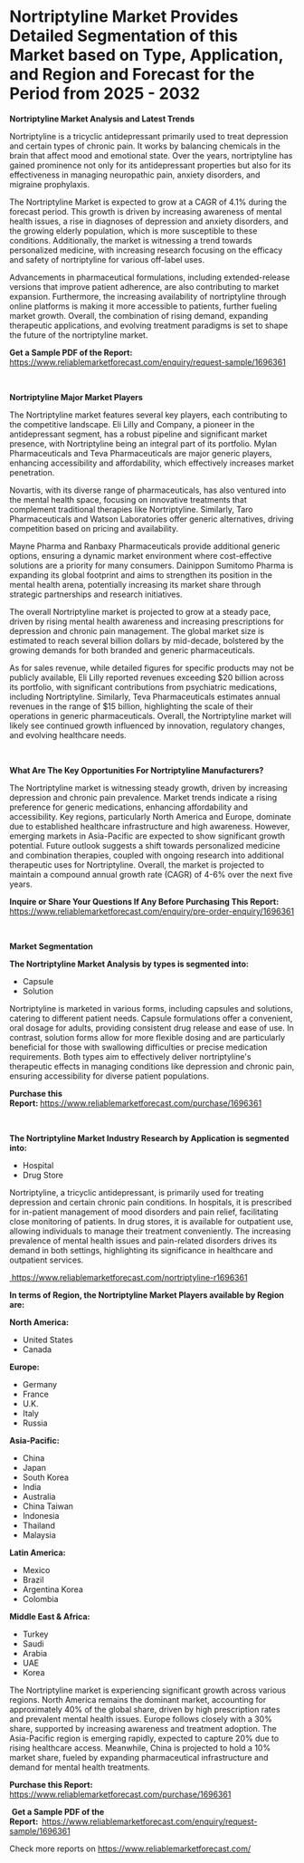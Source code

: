 <p><h1>Nortriptyline Market Provides Detailed Segmentation of this Market based on Type, Application, and Region and Forecast for the Period from 2025 - 2032</h1></p><p><strong>Nortriptyline Market Analysis and Latest Trends</strong></p>
<p><p>Nortriptyline is a tricyclic antidepressant primarily used to treat depression and certain types of chronic pain. It works by balancing chemicals in the brain that affect mood and emotional state. Over the years, nortriptyline has gained prominence not only for its antidepressant properties but also for its effectiveness in managing neuropathic pain, anxiety disorders, and migraine prophylaxis. </p><p>The Nortriptyline Market is expected to grow at a CAGR of 4.1% during the forecast period. This growth is driven by increasing awareness of mental health issues, a rise in diagnoses of depression and anxiety disorders, and the growing elderly population, which is more susceptible to these conditions. Additionally, the market is witnessing a trend towards personalized medicine, with increasing research focusing on the efficacy and safety of nortriptyline for various off-label uses.</p><p>Advancements in pharmaceutical formulations, including extended-release versions that improve patient adherence, are also contributing to market expansion. Furthermore, the increasing availability of nortriptyline through online platforms is making it more accessible to patients, further fueling market growth. Overall, the combination of rising demand, expanding therapeutic applications, and evolving treatment paradigms is set to shape the future of the nortriptyline market.</p></p>
<p><strong>Get a Sample PDF of the Report:&nbsp;</strong> <a href="https://www.reliablemarketforecast.com/enquiry/request-sample/1696361?utm_campaign=3074&utm_medium=2&utm_source=Github&utm_content=ia&utm_term=08032025&utm_id=nortriptyline">https://www.reliablemarketforecast.com/enquiry/request-sample/1696361</a></p>
<p>&nbsp;</p>
<p><strong>Nortriptyline Major Market Players</strong></p>
<p><p>The Nortriptyline market features several key players, each contributing to the competitive landscape. Eli Lilly and Company, a pioneer in the antidepressant segment, has a robust pipeline and significant market presence, with Nortriptyline being an integral part of its portfolio. Mylan Pharmaceuticals and Teva Pharmaceuticals are major generic players, enhancing accessibility and affordability, which effectively increases market penetration.</p><p>Novartis, with its diverse range of pharmaceuticals, has also ventured into the mental health space, focusing on innovative treatments that complement traditional therapies like Nortriptyline. Similarly, Taro Pharmaceuticals and Watson Laboratories offer generic alternatives, driving competition based on pricing and availability.</p><p>Mayne Pharma and Ranbaxy Pharmaceuticals provide additional generic options, ensuring a dynamic market environment where cost-effective solutions are a priority for many consumers. Dainippon Sumitomo Pharma is expanding its global footprint and aims to strengthen its position in the mental health arena, potentially increasing its market share through strategic partnerships and research initiatives.</p><p>The overall Nortriptyline market is projected to grow at a steady pace, driven by rising mental health awareness and increasing prescriptions for depression and chronic pain management. The global market size is estimated to reach several billion dollars by mid-decade, bolstered by the growing demands for both branded and generic pharmaceuticals.</p><p>As for sales revenue, while detailed figures for specific products may not be publicly available, Eli Lilly reported revenues exceeding $20 billion across its portfolio, with significant contributions from psychiatric medications, including Nortriptyline. Similarly, Teva Pharmaceuticals estimates annual revenues in the range of $15 billion, highlighting the scale of their operations in generic pharmaceuticals. Overall, the Nortriptyline market will likely see continued growth influenced by innovation, regulatory changes, and evolving healthcare needs.</p></p>
<p>&nbsp;</p>
<p><strong>What Are The Key Opportunities For Nortriptyline Manufacturers?</strong></p>
<p><p>The Nortriptyline market is witnessing steady growth, driven by increasing depression and chronic pain prevalence. Market trends indicate a rising preference for generic medications, enhancing affordability and accessibility. Key regions, particularly North America and Europe, dominate due to established healthcare infrastructure and high awareness. However, emerging markets in Asia-Pacific are expected to show significant growth potential. Future outlook suggests a shift towards personalized medicine and combination therapies, coupled with ongoing research into additional therapeutic uses for Nortriptyline. Overall, the market is projected to maintain a compound annual growth rate (CAGR) of 4-6% over the next five years.</p></p>
<p><strong>Inquire or Share Your Questions If Any Before Purchasing This Report:</strong> <a href="https://www.reliablemarketforecast.com/enquiry/pre-order-enquiry/1696361?utm_campaign=3074&utm_medium=2&utm_source=Github&utm_content=ia&utm_term=08032025&utm_id=nortriptyline">https://www.reliablemarketforecast.com/enquiry/pre-order-enquiry/1696361</a></p>
<p>&nbsp;</p>
<p><strong>Market Segmentation</strong></p>
<p><strong>The Nortriptyline Market Analysis by types is segmented into:</strong></p>
<p><ul><li>Capsule</li><li>Solution</li></ul></p>
<p><p>Nortriptyline is marketed in various forms, including capsules and solutions, catering to different patient needs. Capsule formulations offer a convenient, oral dosage for adults, providing consistent drug release and ease of use. In contrast, solution forms allow for more flexible dosing and are particularly beneficial for those with swallowing difficulties or precise medication requirements. Both types aim to effectively deliver nortriptyline's therapeutic effects in managing conditions like depression and chronic pain, ensuring accessibility for diverse patient populations.</p></p>
<p><strong>Purchase this Report:&nbsp;</strong><a href="https://www.reliablemarketforecast.com/purchase/1696361?utm_campaign=3074&utm_medium=2&utm_source=Github&utm_content=ia&utm_term=08032025&utm_id=nortriptyline">https://www.reliablemarketforecast.com/purchase/1696361</a></p>
<p>&nbsp;</p>
<p><strong>The Nortriptyline Market Industry Research by Application is segmented into:</strong></p>
<p><ul><li>Hospital</li><li>Drug Store</li></ul></p>
<p><p>Nortriptyline, a tricyclic antidepressant, is primarily used for treating depression and certain chronic pain conditions. In hospitals, it is prescribed for in-patient management of mood disorders and pain relief, facilitating close monitoring of patients. In drug stores, it is available for outpatient use, allowing individuals to manage their treatment conveniently. The increasing prevalence of mental health issues and pain-related disorders drives its demand in both settings, highlighting its significance in healthcare and outpatient services.</p></p>
<p><a href="https://www.reliablemarketforecast.com/nortriptyline-r1696361?utm_campaign=3074&utm_medium=2&utm_source=Github&utm_content=ia&utm_term=08032025&utm_id=nortriptyline">&nbsp;https://www.reliablemarketforecast.com/nortriptyline-r1696361</a></p>
<p><strong>In terms of Region, the Nortriptyline Market Players available by Region are:</strong></p>
<p>
    <p> <strong> North America: </strong>
        <ul>
            <li>United States</li>
            <li>Canada</li>
        </ul>
        </p> 
    <p> <strong> Europe: </strong>
        <ul>
            <li>Germany</li>
            <li>France</li>
            <li>U.K.</li>
            <li>Italy</li>
            <li>Russia</li>
        </ul>
        </p> 
    <p> <strong> Asia-Pacific: </strong>
        <ul>
            <li>China</li>
            <li>Japan</li>
            <li>South Korea</li>
            <li>India</li>
            <li>Australia</li>
            <li>China Taiwan</li>
            <li>Indonesia</li>
            <li>Thailand</li>
            <li>Malaysia</li>
        </ul>
        </p> 
    <p> <strong> Latin America: </strong>
        <ul>
            <li>Mexico</li>
            <li>Brazil</li>
            <li>Argentina Korea</li>
            <li>Colombia</li>
        </ul>
        </p> 
    <p> <strong> Middle East & Africa: </strong>
        <ul>
            <li>Turkey</li>
            <li>Saudi</li>
            <li>Arabia</li>
            <li>UAE</li>
            <li>Korea</li>
        </ul>
    </p>
    </p>
<p><p>The Nortriptyline market is experiencing significant growth across various regions. North America remains the dominant market, accounting for approximately 40% of the global share, driven by high prescription rates and prevalent mental health issues. Europe follows closely with a 30% share, supported by increasing awareness and treatment adoption. The Asia-Pacific region is emerging rapidly, expected to capture 20% due to rising healthcare access. Meanwhile, China is projected to hold a 10% market share, fueled by expanding pharmaceutical infrastructure and demand for mental health treatments.</p></p>
<p><strong>Purchase this Report: </strong><a href="https://www.reliablemarketforecast.com/purchase/1696361?utm_campaign=3074&utm_medium=2&utm_source=Github&utm_content=ia&utm_term=08032025&utm_id=nortriptyline">https://www.reliablemarketforecast.com/purchase/1696361</a></p>
<p>&nbsp;<strong>Get a Sample PDF of the Report:&nbsp;&nbsp;</strong><a href="https://www.reliablemarketforecast.com/enquiry/request-sample/1696361?utm_campaign=3074&utm_medium=2&utm_source=Github&utm_content=ia&utm_term=08032025&utm_id=nortriptyline">https://www.reliablemarketforecast.com/enquiry/request-sample/1696361</a></p>
<p><strong></strong></p>
<p>Check more reports on <a href="https://www.reliablemarketforecast.com/?utm_campaign=3074&utm_medium=2&utm_source=Github&utm_content=ia&utm_term=08032025&utm_id=nortriptyline">https://www.reliablemarketforecast.com/</a></p>